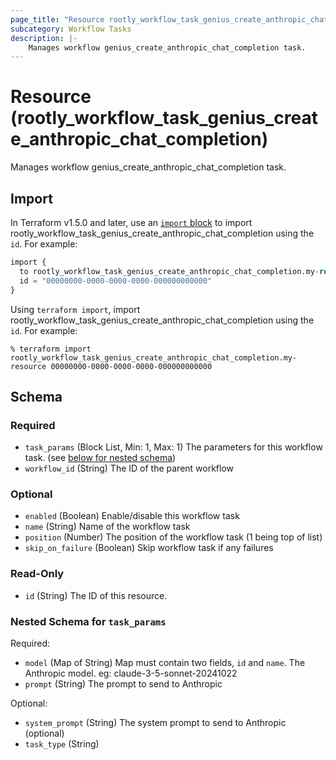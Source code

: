 ```yaml
---
page_title: "Resource rootly_workflow_task_genius_create_anthropic_chat_completion - terraform-provider-rootly"
subcategory: Workflow Tasks
description: |-
    Manages workflow genius_create_anthropic_chat_completion task.
---
```


# Resource (rootly_workflow_task_genius_create_anthropic_chat_completion)

Manages workflow genius_create_anthropic_chat_completion task.



## Import

In Terraform v1.5.0 and later, use an [`import` block](https://developer.hashicorp.com/terraform/language/import) to import rootly_workflow_task_genius_create_anthropic_chat_completion using the `id`. For example:

```terraform
import {
  to rootly_workflow_task_genius_create_anthropic_chat_completion.my-resource
  id = "00000000-0000-0000-0000-000000000000"
}
```

Using `terraform import`, import rootly_workflow_task_genius_create_anthropic_chat_completion using the `id`. For example:

```console
% terraform import rootly_workflow_task_genius_create_anthropic_chat_completion.my-resource 00000000-0000-0000-0000-000000000000
```

<!-- schema generated by tfplugindocs -->
## Schema

### Required

- `task_params` (Block List, Min: 1, Max: 1) The parameters for this workflow task. (see [below for nested schema](#nestedblock--task_params))
- `workflow_id` (String) The ID of the parent workflow

### Optional

- `enabled` (Boolean) Enable/disable this workflow task
- `name` (String) Name of the workflow task
- `position` (Number) The position of the workflow task (1 being top of list)
- `skip_on_failure` (Boolean) Skip workflow task if any failures

### Read-Only

- `id` (String) The ID of this resource.

<a id="nestedblock--task_params"></a>
### Nested Schema for `task_params`

Required:

- `model` (Map of String) Map must contain two fields, `id` and `name`. The Anthropic model. eg: claude-3-5-sonnet-20241022
- `prompt` (String) The prompt to send to Anthropic

Optional:

- `system_prompt` (String) The system prompt to send to Anthropic (optional)
- `task_type` (String)
